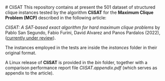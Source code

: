 ﻿﻿﻿# CliSAT
This repository contains at present the 501 dataset of structured clique instances tested by the algorithm **CliSAT** for the **Maximum Clique Problem (MCP)** described in the following article:

*CliSAT: A SAT-based exact algorithm for hard maximum clique problems* by Pablo San Segundo, Fabio Furini, David Alvarez and Panos Pardalos (2022), ([currently under review](http://www.optimization-online.org/DB_HTML/2022/04/8874.html)). 

The instances employed in the tests are inside the *instances* folder in their original format.

A Linux release of **CliSAT** is provided in the *bin* folder, together with  a comparison performance report file *CliSAT.appendix.pdf* (which serves as appendix to the article). 




